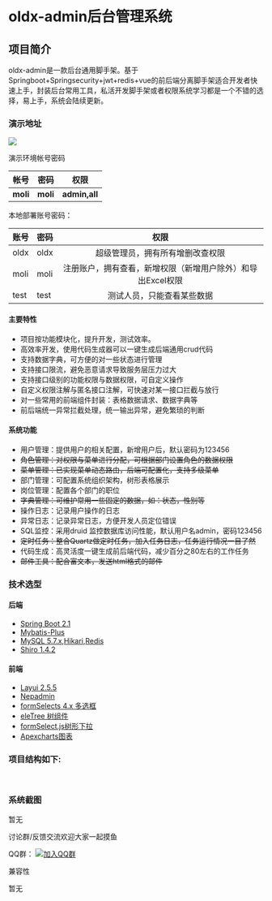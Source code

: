 # oldx-admin后台管理系统
## 项目简介

oldx-admin是一款后台通用脚手架。基于Springboot+Springsecurity+jwt+redis+vue的前后端分离脚手架适合开发者快速上手，封装后台常用工具，私活开发脚手架或者权限系统学习都是一个不错的选择，易上手，系统会陆续更新。

### 演示地址

![](C:\Users\lx\Pictures\afc19815537fe0f59420c220419cb3e1.jpg)

演示环境帐号密码

| **帐号** | **密码** |   **权限**    |
| :------: | :------: | :-----------: |
| **moli** | **moli** | **admin,all** |

本地部署账号密码：

| 账号 | 密码 |                            权限                             |
| ---- | ---- | :---------------------------------------------------------: |
| oldx | oldx |              超级管理员，拥有所有增删改查权限               |
| moli | moli | 注册账户，拥有查看，新增权限（新增用户除外）和导出Excel权限 |
| test | test |                 测试人员，只能查看某些数据                  |

#### 主要特性

- 项目按功能模块化，提升开发，测试效率。
- 高效率开发，使用代码生成器可以一键生成后端通用crud代码
- 支持数据字典，可方便的对一些状态进行管理
- 支持接口限流，避免恶意请求导致服务层压力过大
- 支持接口级别的功能权限与数据权限，可自定义操作
- 自定义权限注解与匿名接口注解，可快速对某一接口拦截与放行
- 对一些常用的前端组件封装：表格数据请求、数据字典等
- 前后端统一异常拦截处理，统一输出异常，避免繁琐的判断

#### 系统功能

- 用户管理：提供用户的相关配置，新增用户后，默认密码为123456
- ~~角色管理：对权限与菜单进行分配，可根据部门设置角色的数据权限~~
- ~~菜单管理：已实现菜单动态路由，后端可配置化，支持多级菜单~~
- 部门管理：可配置系统组织架构，树形表格展示
- 岗位管理：配置各个部门的职位
- ~~字典管理：可维护常用一些固定的数据，如：状态，性别等~~
- 操作日志：记录用户操作的日志
- 异常日志：记录异常日志，方便开发人员定位错误
- SQL监控：采用druid 监控数据库访问性能，默认用户名admin，密码123456
- ~~定时任务：整合Quartz做定时任务，加入任务日志，任务运行情况一目了然~~
- 代码生成：高灵活度一键生成前后端代码，减少百分之80左右的工作任务
- ~~邮件工具：配合富文本，发送html格式的邮件~~

### 技术选型

#### 后端

- [Spring Boot 2.1](http://spring.io/projects/spring-boot/)
- [Mybatis-Plus](https://mp.baomidou.com/guide/)
- [MySQL 5.7.x](https://dev.mysql.com/downloads/mysql/5.7.html#downloads),[Hikari](https://brettwooldridge.github.io/HikariCP/),[Redis](https://redis.io/)
- [Shiro 1.4.2](http://shiro.apache.org/)

#### 前端

- [Layui 2.5.5](https://www.layui.com/)
- [Nepadmin](https://gitee.com/june000/nep-admin)
- [formSelects 4.x 多选框](https://hnzzmsf.github.io/example/example_v4.html)
- [eleTree 树组件](https://layuiextend.hsianglee.cn/eletree/)
- [formSelect.js树形下拉](https://wujiawei0926.gitee.io/treeselect/docs/doc.html)
- [Apexcharts图表](https://apexcharts.com/)

### 项目结构如下:

​          

### 系统截图

暂无

讨论群/反馈交流欢迎大家一起摸鱼

QQ群： [![加入QQ群](https://img.shields.io/badge/未满974751082-blue.svg)](https://jq.qq.com/?_wv=1027&k=5HBAaYN) 

兼容性

暂无



